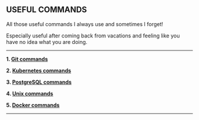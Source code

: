 USEFUL COMMANDS
---------------------------------------------------------------

All those useful commands I always use and sometimes I forget!

Especially useful after coming back from vacations and feeling
like you have no idea what you are doing.

---------------------------------------------------------------

**1. [Git commands](./git-commands/README.md)**

**2. [Kubernetes commands](./kubernetes-commands/README.md)**

**3. [PostgreSQL commands](./postgresql-commands/README.md)**

**4. [Unix commands](./unix-commands/README.md)**

**5. [Docker commands](./docker-commands/README.md)**

---------------------------------------------------------------